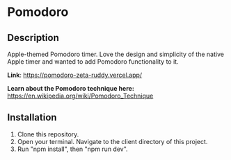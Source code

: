 # Pomodoro

## Description

Apple-themed Pomodoro timer. Love the design and simplicity of the native Apple timer and wanted to add Pomodoro functionality to it. 

**Link**: https://pomodoro-zeta-ruddy.vercel.app/

**Learn about the Pomodoro technique here:** https://en.wikipedia.org/wiki/Pomodoro_Technique


## Installation

1. Clone this repository. 
2. Open your terminal. Navigate to the client directory of this project. 
3. Run "npm install", then "npm run dev". 
